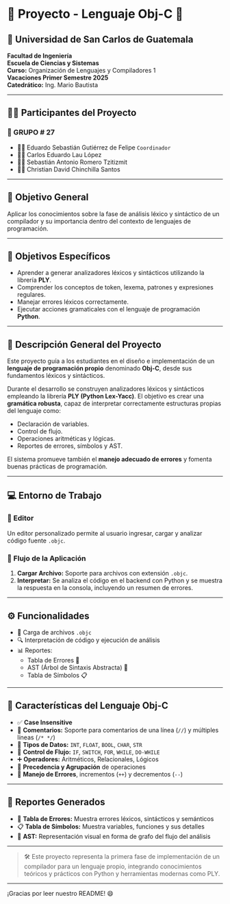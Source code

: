 # 🌟 Proyecto  - Lenguaje Obj-C 🚀

## 🏫 Universidad de San Carlos de Guatemala  
**Facultad de Ingeniería**  
**Escuela de Ciencias y Sistemas**  
**Curso:** Organización de Lenguajes y Compiladores 1  
**Vacaciones Primer Semestre 2025**  
**Catedrático:** Ing. Mario Bautista  

---

## 👨‍💻 Participantes del Proyecto 
### 📌 GRUPO # 27 

- 👨‍🎓 Eduardo Sebastián Gutiérrez de Felipe  `Coordinador`
- 👨‍🎓 Carlos Eduardo Lau López  
- 👨‍🎓 Sebastián Antonio Romero Tzitizmit  
- 👨‍🎓 Christian David Chinchilla Santos  

---

## 🎯 Objetivo General

Aplicar los conocimientos sobre la fase de análisis léxico y sintáctico de un compilador y su importancia dentro del contexto de lenguajes de programación.

---

## 📌 Objetivos Específicos

- Aprender a generar analizadores léxicos y sintácticos utilizando la librería **PLY**.
- Comprender los conceptos de token, lexema, patrones y expresiones regulares.
- Manejar errores léxicos correctamente.
- Ejecutar acciones gramaticales con el lenguaje de programación **Python**.

---

## 🧠 Descripción General del Proyecto

Este proyecto guía a los estudiantes en el diseño e implementación de un **lenguaje de programación propio** denominado **Obj-C**, desde sus fundamentos léxicos y sintácticos.

Durante el desarrollo se construyen analizadores léxicos y sintácticos empleando la librería **PLY (Python Lex-Yacc)**. El objetivo es crear una **gramática robusta**, capaz de interpretar correctamente estructuras propias del lenguaje como:

- Declaración de variables.
- Control de flujo.
- Operaciones aritméticas y lógicas.
- Reportes de errores, símbolos y AST.

El sistema promueve también el **manejo adecuado de errores** y fomenta buenas prácticas de programación.

---

## 💻 Entorno de Trabajo

### 📝 Editor
Un editor personalizado permite al usuario ingresar, cargar y analizar código fuente `.objc`.

### 🔄 Flujo de la Aplicación

1. **Cargar Archivo:** Soporte para archivos con extensión `.objc`.
2. **Interpretar:** Se analiza el código en el backend con Python y se muestra la respuesta en la consola, incluyendo un resumen de errores.

---

## ⚙️ Funcionalidades

- 📂 Carga de archivos `.objc`
- 🔍 Interpretación de código y ejecución de análisis
- 📊 Reportes:
  - Tabla de Errores 🐞
  - AST (Árbol de Sintaxis Abstracta) 🌳
  - Tabla de Símbolos 📋

---

## 🧬 Características del Lenguaje Obj-C

- ✅ **Case Insensitive**
- 💬 **Comentarios:** Soporte para comentarios de una línea (`//`) y múltiples líneas (`/* */`)
- 🔢 **Tipos de Datos:** `INT`, `FLOAT`, `BOOL`, `CHAR`, `STR`
- 🔁 **Control de Flujo:** `IF`, `SWITCH`, `FOR`, `WHILE`, `DO-WHILE`
- ➕ **Operadores:** Aritméticos, Relacionales, Lógicos
- 📐 **Precedencia y Agrupación** de operaciones
- 💾 **Manejo de Errores**, incrementos (`++`) y decrementos (`--`)

---

## 📄 Reportes Generados

- 🐞 **Tabla de Errores:** Muestra errores léxicos, sintácticos y semánticos
- 📋 **Tabla de Símbolos:** Muestra variables, funciones y sus detalles
- 🌳 **AST:** Representación visual en forma de grafo del flujo del análisis

---

> 🛠️ Este proyecto representa la primera fase de implementación de un compilador para un lenguaje propio, integrando conocimientos teóricos y prácticos con Python y herramientas modernas como PLY.

---

¡Gracias por leer nuestro README! 😄